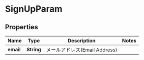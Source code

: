 

# SignUpParam


## Properties

| Name | Type | Description | Notes |
|------------ | ------------- | ------------- | -------------|
|**email** | **String** | メールアドレス(Email Address) |  |



